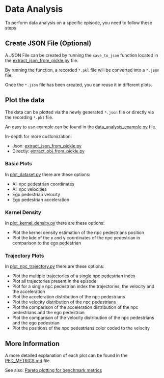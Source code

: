 # Data Analysis

To perform data analysis on a specific episode, you need to follow these steps

## Create JSON File (Optional)

A JSON File can be created by running the `save_to_json` function located in the [extract_json_from_pickle.py](../robot_sf/data_analysis/extract_json_from_pickle.py) file.

By running the function, a recorded `*.pkl` file will be converted into a `*.json` file.

Once the `*.json` file has been created, you can reuse it in different plots.

## Plot the data

The data can be plotted via the newly generated `*.json` file or directly via the recording `*.pkl` file.

An easy to use example can be found in the [data_analysis_example.py](../examples/data_analysis_example.py) file.

In-depth for more customization: 
- Json: [extract_json_from_pickle.py](../robot_sf/data_analysis/extract_json_from_pickle.py)
- Directly: [extract_obj_from_pickle.py](../robot_sf/data_analysis/extract_obj_from_pickle.py)

### Basic Plots

In [plot_dataset.py](../robot_sf/data_analysis/plot_dataset.py) there are these options:

- All npc pedestrian coordinates
- All npc velocities
- Ego pedestrian velocity
- Ego pedestrian acceleration

### Kernel Density

In [plot_kernel_density.py](../robot_sf/data_analysis/plot_kernel_density.py) there are these options:

- Plot the kernel density estimation of the npc pedestrians position
- Plot the kde of the x and y coordinates of the npc pedestrian in comparison to the ego pedestrian

### Trajectory Plots

In [plot_npc_trajectory.py](../robot_sf/data_analysis/plot_npc_trajectory.py) there are these options:

- Plot the multiple trajectories of a single npc pedestrian index
- Plot all trajectories present in the episode
- Plot for a single npc pedestrian index the trajectories, the velocity and the acceleration
- Plot the acceleration distribution of the npc pedestrians
- Plot the velocity distribution of the npc pedestrians
- Plot the comparison of the acceleration distribution of the npc pedestrians and the ego pedestrian
- Plot the comparison of the velocity distribution of the npc pedestrians and the ego pedestrian
- Plot the positions of the npc pedestrians color coded to the velocity

## More Information

A more detailed explanation of each plot can be found in the [PED_METRICS.md](./ped_metrics/PED_METRICS.md) file.

See also: [Pareto plotting for benchmark metrics](./pareto_plotting.md)